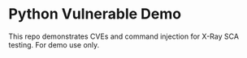 # Python Vulnerable Demo

This repo demonstrates CVEs and command injection for X-Ray SCA testing. For demo use only.